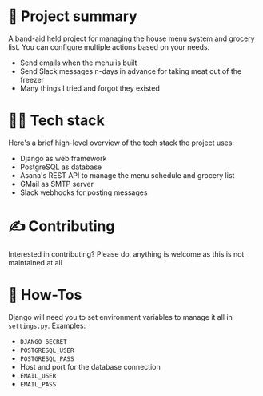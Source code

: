 # 🧐 Project summary

A band-aid held project for managing the house menu system and grocery list. You can configure multiple actions based on your needs. 

* Send emails when the menu is built
* Send Slack messages n-days in advance for taking meat out of the freezer
* Many things I tried and forgot they existed


# 👨‍💻 Tech stack

Here's a brief high-level overview of the tech stack the project uses:

* Django as web framework
* PostgreSQL as database 
* Asana's REST API to manage the menu schedule and grocery list
* GMail as SMTP server
* Slack webhooks for posting messages

# ✍️ Contributing

Interested in contributing? Please do, anything is welcome as this is not maintained at all

# 🌟 How-Tos

Django will need you to set environment variables to manage it all in `settings.py`. Examples:

* `DJANGO_SECRET`
* `POSTGRESQL_USER`
* `POSTGRESQL_PASS`
* Host and port for the database connection
* `EMAIL_USER`
* `EMAIL_PASS`